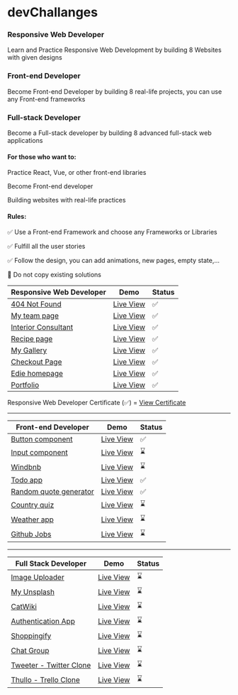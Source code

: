 # devChallanges

### Responsive Web Developer
Learn and Practice Responsive Web Development by building 8 Websites with given designs


### Front-end Developer
Become Front-end Developer by building 8 real-life projects, you can use any Front-end frameworks


### Full-stack Developer
Become a Full-stack developer by building 8 advanced full-stack web applications

#### For those who want to:
Practice React, Vue, or other front-end libraries

Become Front-end developer

Building websites with real-life practices

#### Rules:

✅ Use a Front-end Framework and choose any Frameworks or Libraries

✅ Fulfill all the user stories

✅ Follow the design, you can add animations, new pages, empty state,...

🚫 Do not copy existing solutions


| Responsive Web Developer       | Demo      | Status      |
|------------------------|-----------|-------------|
| [404 Not Found](https://github.com/azateser/devChallenges/tree/main/01%20-%20Responsive%20Web%20Developer/01-404-not-found)       | [Live View](https://azateser.github.io/devChallenges/01%20-%20Responsive%20Web%20Developer/01-404-not-found/out/) | :white_check_mark: |
| [My team page](https://github.com/azateser/devChallenges/tree/main/01%20-%20Responsive%20Web%20Developer/02-my-team-page)        | [Live View](https://azateser.github.io/devChallenges/01%20-%20Responsive%20Web%20Developer/02-my-team-page/out/) | :white_check_mark: |
| [Interior Consultant](https://github.com/azateser/devChallenges/tree/main/01%20-%20Responsive%20Web%20Developer/03-interior-consultant)                | [Live View](https://azateser.github.io/devChallenges/01%20-%20Responsive%20Web%20Developer/03-interior-consultant/out/) | :white_check_mark: |
| [Recipe page](https://github.com/azateser/devChallenges/tree/main/01%20-%20Responsive%20Web%20Developer/04-recipe-page)               | [Live View](https://azateser.github.io/devChallenges/01%20-%20Responsive%20Web%20Developer/04-recipe-page/out/) | :white_check_mark: |
| [My Gallery](https://github.com/azateser/devChallenges/tree/main/01%20-%20Responsive%20Web%20Developer/05-my-gallery) | [Live View](https://azateser.github.io/devChallenges/01%20-%20Responsive%20Web%20Developer/05-my-gallery/out/) | :white_check_mark: |
| [Checkout Page](https://github.com/azateser/devChallenges/tree/main/01%20-%20Responsive%20Web%20Developer/06-checkout-page)           | [Live View](https://azateser.github.io/devChallenges/01%20-%20Responsive%20Web%20Developer/06-checkout-page/out/) | :white_check_mark: |
| [Edie homepage](https://github.com/azateser/devChallenges/tree/main/01%20-%20Responsive%20Web%20Developer/07-edie-homepage)            | [Live View](https://azateser.github.io/devChallenges/01%20-%20Responsive%20Web%20Developer/07-edie-homepage/out/) | :white_check_mark: |
| [Portfolio](https://github.com/azateser/devChallenges/tree/main/01%20-%20Responsive%20Web%20Developer/08-portfolio)            | [Live View](https://azateser.github.io/devChallenges/01%20-%20Responsive%20Web%20Developer/08-portfolio/out/) | :white_check_mark: |

Responsive Web Developer Certificate (✅) = [View Certificate](https://devchallenges.io/certificates/rqKWYmi3eXDrKmh1iaoZ)

___


| Front-end Developer       | Demo      | Status      |
|------------------------|-----------|-------------|
| [Button component](https://github.com/azateser/devChallenges/tree/main/02%20-%20Front-end%20Developer/01-button-component)        | [Live View](https://azateser.github.io/devChallenges/02%20-%20Front-end%20Developer/01-button-component/build/) | :white_check_mark: |
| [Input component]()        | [Live View]() | :hourglass: |
| [Windbnb]()                | [Live View]() | :hourglass: |
| [Todo app](https://github.com/azateser/devChallenges/tree/main/02%20-%20Front-end%20Developer/04-todo-app)               | [Live View](https://dev-challenges-todo.vercel.app/) | :white_check_mark: |
| [Random quote generator](https://github.com/azateser/devChallenges/tree/main/02%20-%20Front-end%20Developer/05-random-quote-generator) | [Live View](https://dev-challenges-random-quote.vercel.app/) | :white_check_mark: |
| [Country quiz]()           | [Live View]() | :hourglass: |
| [Weather app]()            | [Live View]() | :hourglass: |
| [Github Jobs]()            | [Live View]() | :hourglass: |

___

| Full Stack Developer       | Demo      | Status      |
|------------------------|-----------|-------------|
| [Image Uploader]()       | [Live View]() | :hourglass: |
| [My Unsplash]()        | [Live View]() | :hourglass: |
| [CatWiki]()                | [Live View]() | :hourglass: |
| [Authentication App]()               | [Live View]() | :hourglass: |
| [Shoppingify]() | [Live View]() | :hourglass: |
| [Chat Group]()           | [Live View]() | :hourglass: |
| [Tweeter - Twitter Clone]()            | [Live View]() | :hourglass: |
| [Thullo - Trello Clone]()            | [Live View]() | :hourglass: |
